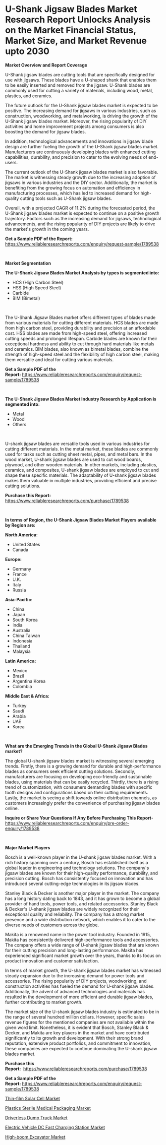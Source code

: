 <p><h1>U-Shank Jigsaw Blades Market Research Report Unlocks Analysis on the Market Financial Status, Market Size, and Market Revenue upto 2030</h1></p><p><strong>Market Overview and Report Coverage</strong></p>
<p><p>U-Shank jigsaw blades are cutting tools that are specifically designed for use with jigsaws. These blades have a U-shaped shank that enables them to be easily inserted and removed from the jigsaw. U-Shank blades are commonly used for cutting a variety of materials, including wood, metal, plastics, and ceramics.</p><p>The future outlook for the U-Shank jigsaw blades market is expected to be positive. The increasing demand for jigsaws in various industries, such as construction, woodworking, and metalworking, is driving the growth of the U-Shank jigsaw blades market. Moreover, the rising popularity of DIY activities and home improvement projects among consumers is also boosting the demand for jigsaw blades.</p><p>In addition, technological advancements and innovations in jigsaw blade design are further fueling the growth of the U-Shank jigsaw blades market. Manufacturers are continuously developing blades with enhanced cutting capabilities, durability, and precision to cater to the evolving needs of end-users.</p><p>The current outlook of the U-Shank jigsaw blades market is also favorable. The market is witnessing steady growth due to the increasing adoption of jigsaws in various industries and the DIY sector. Additionally, the market is benefiting from the growing focus on automation and efficiency in manufacturing processes, which has led to increased demand for high-quality cutting tools such as U-Shank jigsaw blades.</p><p>Overall, with a projected CAGR of 11.2% during the forecasted period, the U-Shank jigsaw blades market is expected to continue on a positive growth trajectory. Factors such as the increasing demand for jigsaws, technological advancements, and the rising popularity of DIY projects are likely to drive the market's growth in the coming years.</p></p>
<p><strong>Get a Sample PDF of the Report:</strong> <a href="https://www.reliableresearchreports.com/enquiry/request-sample/1789538">https://www.reliableresearchreports.com/enquiry/request-sample/1789538</a></p>
<p>&nbsp;</p>
<p><strong>Market Segmentation</strong></p>
<p><strong>The U-Shank Jigsaw Blades Market Analysis by types is segmented into:</strong></p>
<p><ul><li>HCS (High Carbon Steel)</li><li>HSS (High Speed Steel)</li><li>Carbide</li><li>BIM (Bimetal)</li></ul></p>
<p>&nbsp;</p>
<p><p>The U-Shank Jigsaw Blades market offers different types of blades made from various materials for cutting different materials. HCS blades are made from high carbon steel, providing durability and precision at an affordable cost. HSS blades are made from high-speed steel, offering increased cutting speeds and prolonged lifespan. Carbide blades are known for their exceptional hardness and ability to cut through hard materials like metals and ceramics. BIM blades, also known as bimetal blades, combine the strength of high-speed steel and the flexibility of high carbon steel, making them versatile and ideal for cutting various materials.</p></p>
<p><strong>Get a Sample PDF of the Report:</strong>&nbsp;<a href="https://www.reliableresearchreports.com/enquiry/request-sample/1789538">https://www.reliableresearchreports.com/enquiry/request-sample/1789538</a></p>
<p>&nbsp;</p>
<p><strong>The U-Shank Jigsaw Blades Market Industry Research by Application is segmented into:</strong></p>
<p><ul><li>Metal</li><li>Wood</li><li>Others</li></ul></p>
<p>&nbsp;</p>
<p><p>U-shank jigsaw blades are versatile tools used in various industries for cutting different materials. In the metal market, these blades are commonly used for tasks such as cutting sheet metal, pipes, and metal bars. In the wood market, U-shank jigsaw blades are used to cut wood boards, plywood, and other wooden materials. In other markets, including plastics, ceramics, and composites, U-shank jigsaw blades are employed to cut and shape these specific materials. The adaptability of U-shank jigsaw blades makes them valuable in multiple industries, providing efficient and precise cutting solutions.</p></p>
<p><strong>Purchase this Report:</strong>&nbsp; <a href="https://www.reliableresearchreports.com/purchase/1789538">https://www.reliableresearchreports.com/purchase/1789538</a></p>
<p>&nbsp;</p>
<p><strong>In terms of Region, the U-Shank Jigsaw Blades Market Players available by Region are:</strong></p>
<p>
    <p> <strong> North America: </strong>
        <ul>
            <li>United States</li>
            <li>Canada</li>
        </ul>
        </p> 
    <p> <strong> Europe: </strong>
        <ul>
            <li>Germany</li>
            <li>France</li>
            <li>U.K.</li>
            <li>Italy</li>
            <li>Russia</li>
        </ul>
        </p> 
    <p> <strong> Asia-Pacific: </strong>
        <ul>
            <li>China</li>
            <li>Japan</li>
            <li>South Korea</li>
            <li>India</li>
            <li>Australia</li>
            <li>China Taiwan</li>
            <li>Indonesia</li>
            <li>Thailand</li>
            <li>Malaysia</li>
        </ul>
        </p> 
    <p> <strong> Latin America: </strong>
        <ul>
            <li>Mexico</li>
            <li>Brazil</li>
            <li>Argentina Korea</li>
            <li>Colombia</li>
        </ul>
        </p> 
    <p> <strong> Middle East & Africa: </strong>
        <ul>
            <li>Turkey</li>
            <li>Saudi</li>
            <li>Arabia</li>
            <li>UAE</li>
            <li>Korea</li>
        </ul>
    </p>
    </p>
<p>&nbsp;</p>
<p><strong>What are the Emerging Trends in the Global U-Shank Jigsaw Blades market?</strong></p>
<p><p>The global U-shank jigsaw blades market is witnessing several emerging trends. Firstly, there is a growing demand for durable and high-performance blades as consumers seek efficient cutting solutions. Secondly, manufacturers are focusing on developing eco-friendly and sustainable blades, using materials that can be easily recycled. Thirdly, there is a rising trend of customization, with consumers demanding blades with specific tooth designs and configurations based on their cutting requirements. Lastly, the market is seeing a shift towards online distribution channels, as customers increasingly prefer the convenience of purchasing jigsaw blades online.</p></p>
<p><strong>Inquire or Share Your Questions If Any Before Purchasing This Report</strong>- <a href="https://www.reliableresearchreports.com/enquiry/pre-order-enquiry/1789538">https://www.reliableresearchreports.com/enquiry/pre-order-enquiry/1789538</a></p>
<p>&nbsp;</p>
<p><strong>Major Market Players</strong></p>
<p><p>Bosch is a well-known player in the U-shank jigsaw blades market. With a rich history spanning over a century, Bosch has established itself as a global leader in engineering and technology solutions. The company's jigsaw blades are known for their high-quality performance, durability, and precision cutting. Bosch has consistently focused on innovation and has introduced several cutting-edge technologies in its jigsaw blades.</p><p>Stanley Black & Decker is another major player in the market. The company has a long history dating back to 1843, and it has grown to become a global provider of hand tools, power tools, and related accessories. Stanley Black & Decker's U-shank jigsaw blades are widely recognized for their exceptional quality and reliability. The company has a strong market presence and a wide distribution network, which enables it to cater to the diverse needs of customers across the globe.</p><p>Makita is a renowned name in the power tool industry. Founded in 1915, Makita has consistently delivered high-performance tools and accessories. The company offers a wide range of U-shank jigsaw blades that are known for their cutting precision and long-lasting performance. Makita has experienced significant market growth over the years, thanks to its focus on product innovation and customer satisfaction.</p><p>In terms of market growth, the U-shank jigsaw blades market has witnessed steady expansion due to the increasing demand for power tools and accessories. The rising popularity of DIY projects, woodworking, and construction activities has fueled the demand for U-shank jigsaw blades. Additionally, the advent of advanced technologies and materials has resulted in the development of more efficient and durable jigsaw blades, further contributing to market growth.</p><p>The market size of the U-shank jigsaw blades industry is estimated to be in the range of several hundred million dollars. However, specific sales revenue figures for the mentioned companies are not available within the given word limit. Nonetheless, it is evident that Bosch, Stanley Black & Decker, and Makita are key players in the market and have contributed significantly to its growth and development. With their strong brand reputation, extensive product portfolios, and commitment to innovation, these companies are expected to continue dominating the U-shank jigsaw blades market.</p></p>
<p><strong>Purchase this Report:</strong>&nbsp;&nbsp;<a href="https://www.reliableresearchreports.com/purchase/1789538">https://www.reliableresearchreports.com/purchase/1789538</a></p>
<p></p>
<p><strong>Get a Sample PDF of the Report:</strong>&nbsp;<a href="https://www.reliableresearchreports.com/enquiry/request-sample/1789538">https://www.reliableresearchreports.com/enquiry/request-sample/1789538</a></p>
<p><p><a href="https://medium.com/@janrussell6445/analyzing-thin-film-solar-cell-market-global-industry-perspective-and-forecast-2023-to-2030-44728f2ff789">Thin-film Solar Cell Market</a></p><p><a href="https://medium.com/@jaylonlesch/plastics-sterile-medical-packaging-market-furnishes-information-on-market-share-market-trends-and-3e097985522d">Plastics Sterile Medical Packaging Market</a></p><p><a href="https://www.linkedin.com/pulse/driverless-dump-truck-market-research-report-provides/">Driverless Dump Truck Market</a></p><p><a href="https://www.linkedin.com/pulse/electric-vehicle-dc-fast-charging-station-market-insights/">Electric Vehicle DC Fast Charging Station Market</a></p><p><a href="https://www.linkedin.com/pulse/high-boom-excavator-market-size-growth-forecast-from-2023/">High-boom Excavator Market</a></p></p>